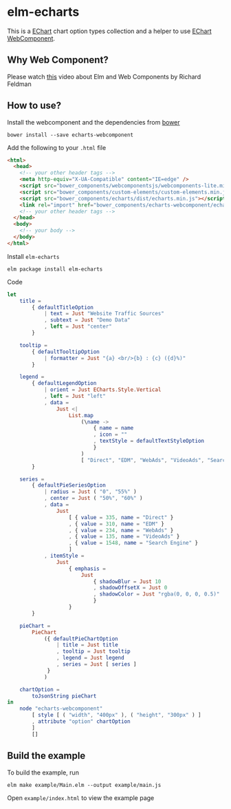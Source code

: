 # elm-echarts

This is a [EChart](http://echarts.baidu.com/) chart option types
collection and a helper to use
[EChart WebComponent](https://github.com/kkpoon/echarts-webcomponent).

## Why Web Component?

Please watch [this](https://www.youtube.com/watch?v=ar3TakwE8o0&t=1s)
video about Elm and Web Components by Richard Feldman


## How to use?

Install the webcomponent and the dependencies from [bower](https://bower.io/)

```shell
bower install --save echarts-webcomponent
```

Add the following to your `.html` file

```html
<html>
  <head>
    <!-- your other header tags -->
    <meta http-equiv="X-UA-Compatible" content="IE=edge" />
    <script src="bower_components/webcomponentsjs/webcomponents-lite.min.js"></script>
    <script src="bower_components/custom-elements/custom-elements.min.js"></script>
    <script src="bower_components/echarts/dist/echarts.min.js"></script>
    <link rel="import" href="bower_components/echarts-webcomponent/echarts-webcomponent.html" />
    <!-- your other header tags -->
  </head>
  <body>
    <!-- your body -->
  </body>
</html>
```

Install `elm-echarts`

```shell
elm package install elm-echarts
```

Code

```elm
let
    title =
        { defaultTitleOption
            | text = Just "Website Traffic Sources"
            , subtext = Just "Demo Data"
            , left = Just "center"
        }

    tooltip =
        { defaultTooltipOption
            | formatter = Just "{a} <br/>{b} : {c} ({d}%)"
        }

    legend =
        { defaultLegendOption
            | orient = Just ECharts.Style.Vertical
            , left = Just "left"
            , data =
                Just <|
                    List.map
                        (\name ->
                            { name = name
                            , icon = ""
                            , textStyle = defaultTextStyleOption
                            }
                        )
                        [ "Direct", "EDM", "WebAds", "VideoAds", "Search Engine" ]
        }

    series =
        { defaultPieSeriesOption
            | radius = Just ( "0", "55%" )
            , center = Just ( "50%", "60%" )
            , data =
                Just
                    [ { value = 335, name = "Direct" }
                    , { value = 310, name = "EDM" }
                    , { value = 234, name = "WebAds" }
                    , { value = 135, name = "VideoAds" }
                    , { value = 1548, name = "Search Engine" }
                    ]
            , itemStyle =
                Just
                    { emphasis =
                        Just
                            { shadowBlur = Just 10
                            , shadowOffsetX = Just 0
                            , shadowColor = Just "rgba(0, 0, 0, 0.5)"
                            }
                    }
        }

    pieChart =
        PieChart
            ({ defaultPieChartOption
                | title = Just title
                , tooltip = Just tooltip
                , legend = Just legend
                , series = Just [ series ]
             }
            )

    chartOption =
        toJsonString pieChart
in
    node "echarts-webcomponent"
        [ style [ ( "width", "400px" ), ( "height", "300px" ) ]
        , attribute "option" chartOption
        ]
        []
```

## Build the example

To build the example, run

```shell
elm make example/Main.elm --output example/main.js
```

Open `example/index.html` to view the example page
